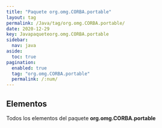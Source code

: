 ```yaml
---
title: "Paquete org.omg.CORBA.portable"
layout: tag
permalink: /Java/tag/org.omg.CORBA.portable/
date: 2020-12-29
key: Javapaqueteorg.omg.CORBA.portable
sidebar: 
  nav: java
aside: 
  toc: true
pagination: 
  enabled: true
  tag: "org.omg.CORBA.portable"
  permalink: /:num/
---
```


<h2>Elementos</h2>
Todos los elementos del paquete <strong>org.omg.CORBA.portable</strong>
